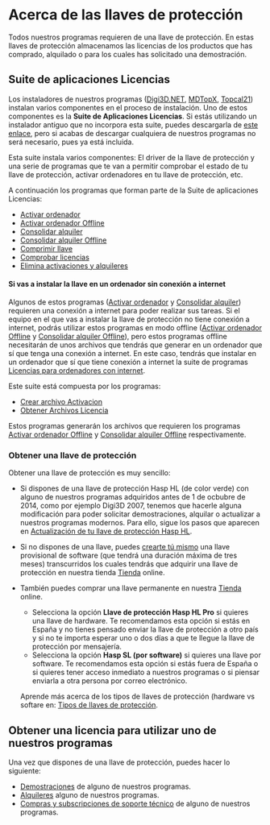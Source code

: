 # Acerca de las llaves de protección

Todos nuestros programas requieren de una llave de protección. En estas llaves de protección almacenamos las licencias de los productos que has comprado, alquilado o para los cuales has solicitado una demostración.

## Suite de aplicaciones Licencias

Los instaladores de nuestros programas \([Digi3D.NET](https://www.digi21.net/Digi3D/Download), [MDTopX](https://www.digi21.net/MDTop/Download), [Topcal21](https://www.digi21.net/Topcal21/Download)\)  instalan varios componentes en el proceso de instalación. Uno de estos componentes es la **Suite de Aplicaciones Licencias**. Si estás utilizando un instalador antiguo que no incorpora esta suite, puedes descargarla de [este enlace](http://digi21.blob.core.windows.net/download/SetupSuiteLicencias_es-ES.exe), pero si acabas de descargar cualquiera de nuestros programas no será necesario, pues ya está incluida.

Esta suite instala varios componentes: El driver de la llave de protección y una serie de programas que te van a permitir comprobar el estado de tu llave de protección, activar ordenadores en tu llave de protección, etc.

A continuación los programas que forman parte de la Suite de aplicaciones Licencias:

* [Activar ordenador](ActivarOrdenador.html)
* [Activar ordenador Offline](ActivarOrdenadorOffline.html)
* [Consolidar alquiler](ConsolidarAlquiler.html)
* [Consolidar alquiler Offline](ConsolidarAlquilerOffline.html)
* [Comprimir llave](ComprimirLlave.html)
* [Comprobar licencias](ComprobarLicencias.html)
* [Elimina activaciones y alquileres](EliminaActivacionesAlquileres.html)

#### Si vas a instalar la llave en un ordenador sin conexión a internet

Algunos de estos programas \([Activar ordenador](ActivarOrdenador.html) y [Consolidar alquiler](ConsolidarAlquiler.html)\) requieren una conexión a internet para poder realizar sus tareas. Si el equipo en el que vas a instalar la llave de protección no tiene conexión a internet, podrás utilizar estos programas en modo offline \([Activar ordenador Offline](ActivarOrdenadorOffline.html) y [Consolidar alquiler Offline](ConsolidarAlquilerOffline.html)\), pero estos programas offline necesitarán de unos archivos que tendrás que generar en un ordenador que sí que tenga una conexión a internet. En este caso, tendrás que instalar en un ordenador que sí que tiene conexión a internet la suite de programas [Licencias para ordenadores con internet](http://digi21.blob.core.windows.net/download/SetupSuiteLicenciasOnline_es-ES.exe).

Este suite está compuesta por los programas:

* [Crear archivo Activacion](CrearArchivoActivacion.html)
* [Obtener Archivos Licencia](ObtenerArchivosLicencia.html) 

Estos programas generarán los archivos que requieren los programas [Activar ordenador Offline](ActivarOrdenadorOffline.html) y [Consolidar alquiler Offline](ConsolidarAlquilerOffline.html) respectivamente.

### Obtener una llave de protección

Obtener una llave de protección es muy sencillo:

* Si dispones de una llave de protección Hasp HL \(de color verde\) con alguno de nuestros programas adquiridos antes de 1 de ocbubre de 2014, como por ejemplo Digi3D 2007, tenemos que hacerle alguna modificación para poder solicitar demostraciones, alquilar o actualizar a nuestros programas modernos. Para ello, sigue los pasos que aparecen en [Actualización de tu llave de protección Hasp HL](actualizarhasphl.html).
* Si no dispones de una llave, puedes [crearte tú mismo](creandollavetemp.html) una llave provisional de software \(que tendrá una duración máxima de tres meses\) transcurridos los cuales tendrás que adquirir una llave de protección en nuestra tienda [Tienda](https://www.digi21.net/Tienda/Compra) online.
* También puedes comprar una llave permanente en nuestra [Tienda](https://www.digi21.net/Tienda/Compra) online.

  * Selecciona la opción **Llave de protección Hasp HL Pro** si quieres una llave de hardware. Te recomendamos esta opción si estás en España y no tienes pensado enviar la llave de protección a otro país y si no te importa esperar uno o dos días a que te llegue la llave de protección por mensajería.
  * Selecciona la opción **Hasp SL \(por software\)** si quieres una llave por software. Te recomendamos esta opción si estás fuera de España o si quieres tener acceso inmediato a nuestros programas o si piensar enviarla a otra persona por correo electrónico.

  Aprende más acerca de los tipos de llaves de protección \(hardware vs softare en: [Tipos de llaves de protección](LlavesDeProteccion.html).    

## Obtener una licencia para utilizar uno de nuestros programas

Una vez que dispones de una llave de protección, puedes hacer lo siguiente:

* [Demostraciones](Demostraciones.html) de alguno de nuestros programas.
* [Alquileres](Alquileres.html) alguno de nuestros programas.
* [Compras y subscripciones de soporte técnico](ComprasYSubscriptiones.html) de alguno de nuestros programas. 

